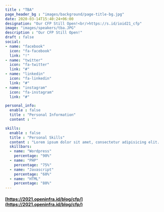 ```yaml
---
title : "TBA"
page_header_bg : "images/background/page-title-bg.jpg"
date: 2020-03-14T15:40:24+06:00
designation: "Our CFP Still Open!<br/>https://s.id/ioid21_cfp"
image: "images/speakers/tba.JPG"
description : "Our CFP Still Open!"
draft : false
social:
- name: "facebook"
  icon: "fa-facebook"
  link: "!"
- name: "twitter"
  icon: "fa-twitter"
  link: "#"
- name: "linkedin"
  icon: "fa-linkedin"
  link: "#"
- name: "instagram"
  icon: "fa-instagram"
  link: "#"

personal_info:
  enable : false
  title : "Personal Information"
  content : ""

skills:
  enable : false
  title : "Personal Skills"
  content : "Lorem ipsum dolor sit amet, consectetur adipisicing elit. Excepturi explicabo suscipit deleniti voluptatum quos nostrum iure doloremque."
  skillbars:
  - name: "Wordpress"
    percentage: "90%"
  - name: "PHP"
    percentage: "75%"
  - name: "Javascript"
    percentage: "60%"
  - name: "HTML"
    percentage: "80%"
---
```

#### [https://2021.openinfra.id/blog/cfp/](https://2021.openinfra.id/blog/cfp/)

